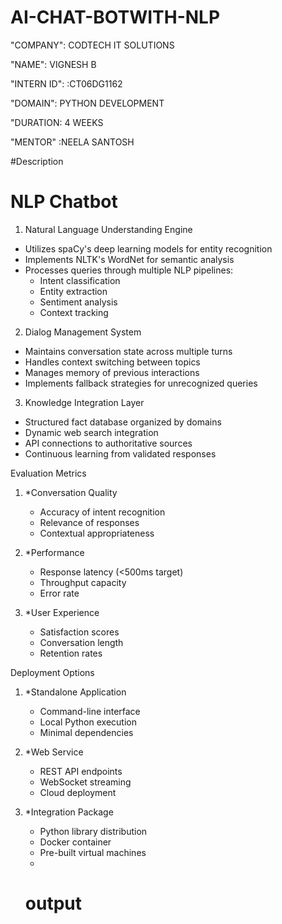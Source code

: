 # AI-CHAT-BOTWITH-NLP

"COMPANY": CODTECH IT SOLUTIONS

"NAME": VIGNESH B

"INTERN ID": :CT06DG1162

"DOMAIN": PYTHON DEVELOPMENT

"DURATION: 4 WEEKS

"MENTOR" :NEELA SANTOSH

#Description

 
# NLP Chatbot 

 1. Natural Language Understanding Engine
- Utilizes spaCy's deep learning models for entity recognition
- Implements NLTK's WordNet for semantic analysis
- Processes queries through multiple NLP pipelines:
  * Intent classification
  * Entity extraction
  * Sentiment analysis
  * Context tracking
2. Dialog Management System
- Maintains conversation state across multiple turns
- Handles context switching between topics
- Manages memory of previous interactions
- Implements fallback strategies for unrecognized queries

 3. Knowledge Integration Layer
- Structured fact database organized by domains
- Dynamic web search integration
- API connections to authoritative sources
- Continuous learning from validated responses

 Evaluation Metrics

1. *Conversation Quality
   - Accuracy of intent recognition
   - Relevance of responses
   - Contextual appropriateness

2. *Performance
   - Response latency (<500ms target)
   - Throughput capacity
   - Error rate

3. *User Experience
   - Satisfaction scores
   - Conversation length
   - Retention rates

Deployment Options

1. *Standalone Application
   - Command-line interface
   - Local Python execution
   - Minimal dependencies

2. *Web Service
   - REST API endpoints
   - WebSocket streaming
   - Cloud deployment

3. *Integration Package
   - Python library distribution
   - Docker container
   - Pre-built virtual machines
   - 
   # output
   
